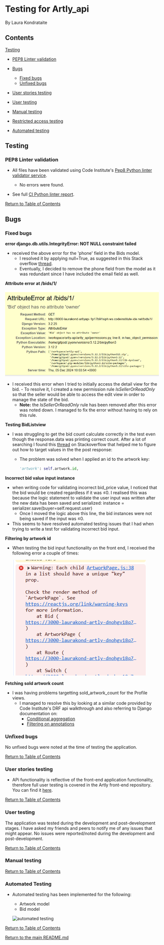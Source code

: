 # Testing for Artly_api

By Laura Kondrataite

## Contents

[Testing](#testing)

- [PEP8 Linter validation](#pep8-linter-validation)
- [Bugs](#bugs)

  - [Fixed bugs](#fixed-bugs)
  - [Unfixed bugs](#unfixed-bugs)

- [User stories testing](#user-stories-testing)
- [User testing](#user-testing)
- [Manual testing](#manual-testing)
- [Restricted access testing](#restricted-access-testing)
- [Automated testing](#automated-testing)

## Testing

### PEP8 Linter validation

- All files have been validated using Code Institute's [Pep8 Python linter validator service](https://pep8ci.herokuapp.com/).

  - No errors were found.

- See full [CI Python linter report](documentation/docs/ci-python-linter.pdf).

[Return to Table of Contents](#contents)

## Bugs

### Fixed bugs

**error django.db.utils.IntegrityError: NOT NULL constraint failed**

- received the above error for the 'phone' field in the Bids model.
  - I resolved it by applying null=True, as suggested in this Stack overflow [thread](https://stackoverflow.com/questions/72943699/error-django-db-utils-integrityerror-not-null-constraint-failed).
  - Eventually, I decided to remove the phone field from the model as it was redundant since I have included the email field as well.

**Attribute error at /bids/1/**

![attribute error](documentation/images/errors/attribute-error-bids.png)

- I received this error when I tried to initially access the detail view for the bid. - To resolve it, I created a new permission rule _IsSellerOrReadOnly_ so that the seller would be able to access the edit view in order to manage the state of the bid.
  - **Note:** the _IsSellerOrReadOnly_ rule has been removed after this error was noted down. I managed to fix the error without having to rely on this rule.

**Testing BidListview**

- I was struggling to get the bid count calculate correctly in the test even though the response.data was printing correct count. After a lot of searching I found this [thread](https://stackoverflow.com/questions/52827996/how-do-i-test-the-foreign-key-object-on-django-model/52828084) on Stackoverflow that helped me to figure out how to target values in the the post response:

  - The problem was solved when I applied an id to the artwork key:

    ```python
    'artwork': self.artwork.id,
    ```

**Incorrect bid value input instance**

- when writing code for validating incorrect bid_price value, I noticed that the bid would be created regardless if it was ≤0. I realised this was because the logic statement to validate the user input was written after the new data has been saved and serialized: instance = serializer.save(buyer=self.request.user)
  - Once I moved the logic above this line, the bid instances were not being saved if the input was ≤0.
- This seems to have resolved automated testing issues that I had when trying to write a test for validating incorrect bid input.

**Filtering by artwork id**

- When testing the bid input functionality on the front end, I received the following error a couple of times:

  ![unique key error](documentation/images/errors/unique-key-error.png)

**Fetching sold artwork count**

- I was having problems targetting sold_artwork_count for the Profile views.
  - I managed to resolve this by looking at a similar code provided by Code Institute's DRF api walkthrough and also referring to Django documentation on:
    - [Conditional aggregation](https://docs.djangoproject.com/en/5.1/ref/models/conditional-expressions/#conditional-aggregation)
    - [Filtering on annotations](https://docs.djangoproject.com/en/5.1/topics/db/aggregation/#following-relationships-backwards)

### Unfixed bugs

No unfixed bugs were noted at the time of testing the application.

[Return to Table of Contents](#contents)

### User stories testing

- APi functionality is reflective of the front-end application functionality, therefore full user testing is covered in the Artly front-end repository. You can find it [here](https://github.com/laurakond/artly/blob/main/TESTING.md#user-stories-testing).

[Return to Table of Contents](#contents)

### User testing

The application was tested during the development and post-development stages. I have asked my friends and peers to notify me of any issues that might appear. No issues were reported/noted during the development and post-development.

[Return to Table of Contents](#contents)

### Manual testing

[Return to Table of Contents](#contents)

### Automated Testing

- Automated testing has been implemented for the following:

  - Artwork model
  - Bid model

  ![automated testing]()

[Return to Table of Contents](#contents)

[Return to the main README.md](README.md)
